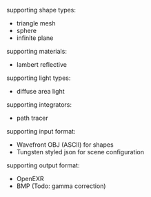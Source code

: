 supporting shape types:

- triangle mesh
- sphere
- infinite plane

supporting materials:

- lambert reflective

supporting light types:

- diffuse area light

supporting integrators:

- path tracer

supporting input format:

- Wavefront OBJ (ASCII) for shapes
- Tungsten styled json for scene configuration

supporting output format:

- OpenEXR
- BMP (Todo: gamma correction)
